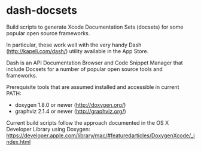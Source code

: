 dash-docsets
============

Build scripts to generate Xcode Documentation Sets (docsets) for some popular open source frameworks.

In particular, these work well with the very handy Dash (http://kapeli.com/dash/) utility available in the App Store.

Dash is an API Documentation Browser and Code Snippet Manager that include Docsets for a number of popular open source tools and frameworks.

Prerequisite tools that are assumed installed and accessible in current PATH:
 - doxygen 1.8.0 or newer (http://doxygen.org/)
 - graphviz 2.1.4 or newer (http://graphviz.org/)

Current build scripts follow the approach documented in the OS X Developer Library using Doxygen:
 https://developer.apple.com/library/mac/#featuredarticles/DoxygenXcode/_index.html
